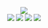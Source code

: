 <p align="center">
	<img src="http://home.blocksrey.com:5679/render">
	<br>
	<a href="http://home.blocksrey.com:5679/left"><img src="https://blocksrey.com/icons/left.webp"></a>
	<a href="http://home.blocksrey.com:5679/down"><img src="https://blocksrey.com/icons/down.webp"></a>
	<a href="http://home.blocksrey.com:5679/up"><img src="https://blocksrey.com/icons/up.webp"></a>
	<a href="http://home.blocksrey.com:5679/right"><img src="https://blocksrey.com/icons/right.webp"></a>
</p>
